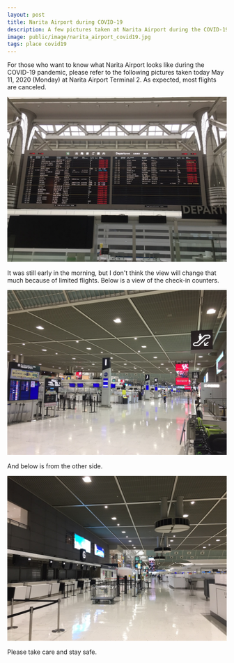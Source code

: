 ```yaml
---
layout: post
title: Narita Airport during COVID-19
description: A few pictures taken at Narita Airport during the COVID-19 pandemic
image: public/image/narita_airport_covid19.jpg
tags: place covid19
---
```


For those who want to know what Narita Airport looks like during the COVID-19 pandemic, please refer to the following pictures taken today May 11, 2020 (Monday) at Narita Airport Terminal 2. As expected, most flights are canceled.  

![Most flights are canceled](/public/image/narita_airport_covid19_flights.jpeg)

It was still early in the morning, but I don't think the view will change that much because of limited flights. Below is a view of the check-in counters.  

![Check-in counter view](/public/image/narita_airport_covid19_view1.jpeg)

And below is from the other side.  

![Another check-in counter view](/public/image/narita_airport_covid19_view2.jpeg)

Please take care and stay safe.
